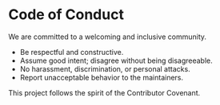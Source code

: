 # Code of Conduct

We are committed to a welcoming and inclusive community.

- Be respectful and constructive.
- Assume good intent; disagree without being disagreeable.
- No harassment, discrimination, or personal attacks.
- Report unacceptable behavior to the maintainers.

This project follows the spirit of the Contributor Covenant.
